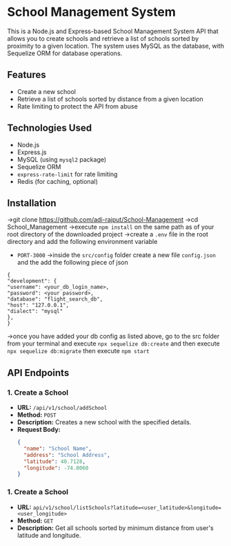 # School Management System

This is a Node.js and Express-based School Management System API that allows you to create schools and retrieve a list of schools sorted by proximity to a given location. The system uses MySQL as the database, with Sequelize ORM for database operations.

## Features

- Create a new school
- Retrieve a list of schools sorted by distance from a given location
- Rate limiting to protect the API from abuse

## Technologies Used

- Node.js
- Express.js
- MySQL (using `mysql2` package)
- Sequelize ORM
- `express-rate-limit` for rate limiting
- Redis (for caching, optional)

## Installation

->git clone https://github.com/adi-rajput/School-Management
->cd School_Management
->execute `npm install` on the same path as of your root directory of the downloaded project
->create a `.env` file in the root directory and add the following environment variable

- `PORT-3000`
  ->inside the `src/config` folder create a new file `config.json` and the add the following piece of json

```
{
"development": {
"username": <your_db_login_name>,
"password": <your password>,
"database": "flight_search_db",
"host": "127.0.0.1",
"dialect": "mysql"
},
}
```

->once you have added your db config as listed above, go to the src folder from your terminal and execute `npx sequelize db:create`
and then execute
`npx sequelize db:migrate`
then execute 
`npm start`

## API Endpoints

### 1. Create a School

- **URL:** `/api/v1/school/addSchool`
- **Method:** `POST`
- **Description:** Creates a new school with the specified details.
- **Request Body:**
  ```json
  {
    "name": "School Name",
    "address": "School Address",
    "latitude": 40.7128,
    "longitude": -74.0060
  }

### 1. Create a School

- **URL:** `api/v1/school/listSchools?latitude=<user_latitude>&longitude=<user_longitude>`
- **Method:** `GET`
- **Description:** Get all schools sorted by minimum distance from user's latitude and longitude.
